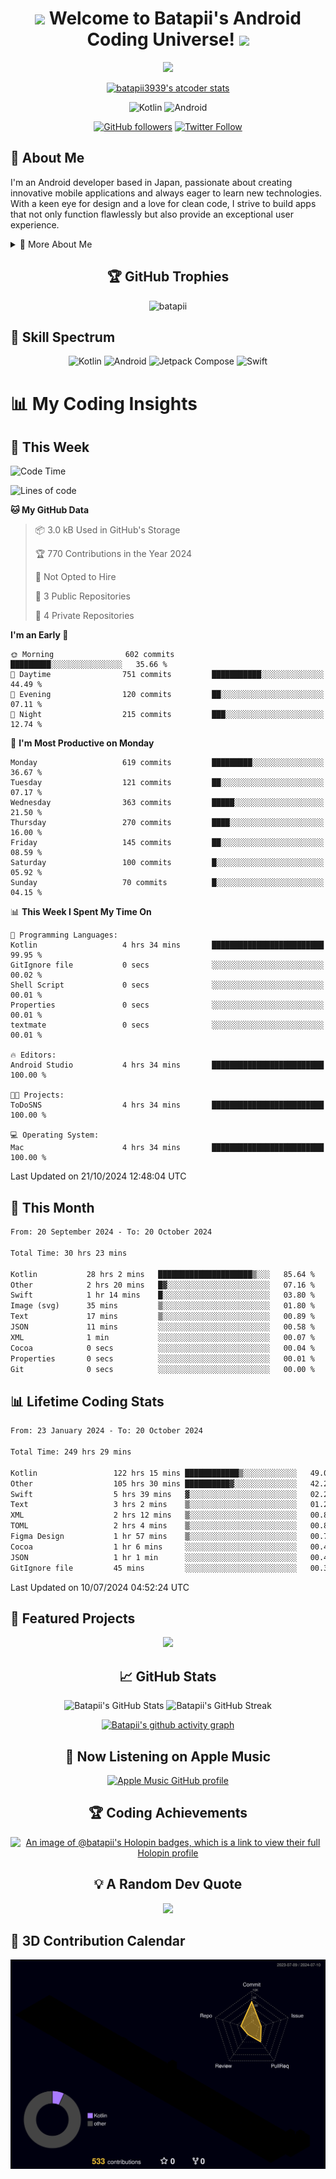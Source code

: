 <h1 align="center">
  <img src="https://media.giphy.com/media/hvRJCLFzcasrR4ia7z/giphy.gif" width="28">
  Welcome to Batapii's Android Coding Universe!
  <img src="https://media.giphy.com/media/hvRJCLFzcasrR4ia7z/giphy.gif" width="28">
</h1>

<p align="center">
  <img src="https://readme-typing-svg.herokuapp.com/?lines=Android+Developer+in+Japan;Always%20learning%20new%20things&font=Fira%20Code&center=true&width=440&height=45&color=f75c7e&vCenter=true&size=22">
</p>

<div align="center">

[![batapii3939's atcoder stats](https://atcoder-readme-stats.vercel.app/stats/batapii3939?theme=dark&show_history=5&width=450)](https://github.com/iwbc-mzk/atcoder-readme-stats)

![Kotlin](https://img.shields.io/badge/Kotlin-★☆☆☆☆☆☆☆☆☆-brightgreen)
![Android](https://img.shields.io/badge/Android-★☆☆☆☆☆☆☆☆☆-brightgreen)

  
[![GitHub followers](https://img.shields.io/github/followers/batapii?style=social)](https://github.com/batapii)
[![Twitter Follow](https://img.shields.io/twitter/follow/batapii?style=social)](https://twitter.com/batapii3939)

</div>

## 🚀 About Me
I'm an Android developer based in Japan, passionate about creating innovative mobile applications and always eager to learn new technologies. With a keen eye for design and a love for clean code, I strive to build apps that not only function flawlessly but also provide an exceptional user experience.

<details>
<summary>🌟 More About Me</summary>

- 🔭 I'm currently working on revolutionizing mobile productivity apps
- 🌱 I'm currently learning Kotlin Multiplatform and Jetpack Compose
- 👯 I'm looking to collaborate on open-source Android projects

</details>

<h2 align="center">🏆 GitHub Trophies</h2>
<p align="center">
  <img src="https://github-profile-trophy.vercel.app/?username=batapii&theme=nord&column=7&no-frame=true&no-bg=true&rank=SECRET,SSS,SS,S,AAA,AA,A,B,C,?" alt="batapii" />
</p>

## 🌈 Skill Spectrum

<div align="center">

![Kotlin](https://img.shields.io/badge/Kotlin-0095D5?style=for-the-badge&logo=kotlin&logoColor=white)
![Android](https://img.shields.io/badge/Android-3DDC84?style=for-the-badge&logo=android&logoColor=white)
![Jetpack Compose](https://img.shields.io/badge/Jetpack%20Compose-4285F4?style=for-the-badge&logo=jetpackcompose&logoColor=white)
![Swift](https://img.shields.io/badge/Swift-FA7343?style=for-the-badge&logo=swift&logoColor=white)

</div>


# 📊 My Coding Insights

## 📅 This Week
<!--START_SECTION:waka-week-->
![Code Time](http://img.shields.io/badge/Code%20Time-251%20hrs%2059%20mins-blue)

![Lines of code](https://img.shields.io/badge/From%20Hello%20World%20I%27ve%20Written-112.0%20thousand%20lines%20of%20code-blue)

**🐱 My GitHub Data** 

> 📦 3.0 kB Used in GitHub's Storage 
 > 
> 🏆 770 Contributions in the Year 2024
 > 
> 🚫 Not Opted to Hire
 > 
> 📜 3 Public Repositories 
 > 
> 🔑 4 Private Repositories 
 > 
**I'm an Early 🐤** 

```text
🌞 Morning                602 commits         █████████░░░░░░░░░░░░░░░░   35.66 % 
🌆 Daytime                751 commits         ███████████░░░░░░░░░░░░░░   44.49 % 
🌃 Evening                120 commits         ██░░░░░░░░░░░░░░░░░░░░░░░   07.11 % 
🌙 Night                  215 commits         ███░░░░░░░░░░░░░░░░░░░░░░   12.74 % 
```
📅 **I'm Most Productive on Monday** 

```text
Monday                   619 commits         █████████░░░░░░░░░░░░░░░░   36.67 % 
Tuesday                  121 commits         ██░░░░░░░░░░░░░░░░░░░░░░░   07.17 % 
Wednesday                363 commits         █████░░░░░░░░░░░░░░░░░░░░   21.50 % 
Thursday                 270 commits         ████░░░░░░░░░░░░░░░░░░░░░   16.00 % 
Friday                   145 commits         ██░░░░░░░░░░░░░░░░░░░░░░░   08.59 % 
Saturday                 100 commits         █░░░░░░░░░░░░░░░░░░░░░░░░   05.92 % 
Sunday                   70 commits          █░░░░░░░░░░░░░░░░░░░░░░░░   04.15 % 
```


📊 **This Week I Spent My Time On** 

```text
💬 Programming Languages: 
Kotlin                   4 hrs 34 mins       █████████████████████████   99.95 % 
GitIgnore file           0 secs              ░░░░░░░░░░░░░░░░░░░░░░░░░   00.02 % 
Shell Script             0 secs              ░░░░░░░░░░░░░░░░░░░░░░░░░   00.01 % 
Properties               0 secs              ░░░░░░░░░░░░░░░░░░░░░░░░░   00.01 % 
textmate                 0 secs              ░░░░░░░░░░░░░░░░░░░░░░░░░   00.01 % 

🔥 Editors: 
Android Studio           4 hrs 34 mins       █████████████████████████   100.00 % 

🐱‍💻 Projects: 
ToDoSNS                  4 hrs 34 mins       █████████████████████████   100.00 % 

💻 Operating System: 
Mac                      4 hrs 34 mins       █████████████████████████   100.00 % 
```


 Last Updated on 21/10/2024 12:48:04 UTC
<!--END_SECTION:waka-week-->

## 📅 This Month
<!--START_SECTION:wakamonth-->

```txt
From: 20 September 2024 - To: 20 October 2024

Total Time: 30 hrs 23 mins

Kotlin           28 hrs 2 mins   █████████████████████▒░░░   85.64 %
Other            2 hrs 20 mins   █▓░░░░░░░░░░░░░░░░░░░░░░░   07.16 %
Swift            1 hr 14 mins    █░░░░░░░░░░░░░░░░░░░░░░░░   03.80 %
Image (svg)      35 mins         ▒░░░░░░░░░░░░░░░░░░░░░░░░   01.80 %
Text             17 mins         ▒░░░░░░░░░░░░░░░░░░░░░░░░   00.89 %
JSON             11 mins         ░░░░░░░░░░░░░░░░░░░░░░░░░   00.58 %
XML              1 min           ░░░░░░░░░░░░░░░░░░░░░░░░░   00.07 %
Cocoa            0 secs          ░░░░░░░░░░░░░░░░░░░░░░░░░   00.04 %
Properties       0 secs          ░░░░░░░░░░░░░░░░░░░░░░░░░   00.01 %
Git              0 secs          ░░░░░░░░░░░░░░░░░░░░░░░░░   00.00 %
```

<!--END_SECTION:wakamonth-->

## 📊 Lifetime Coding Stats

<!--START_SECTION:wakaalltime-->

```txt
From: 23 January 2024 - To: 20 October 2024

Total Time: 249 hrs 29 mins

Kotlin                 122 hrs 15 mins ████████████▒░░░░░░░░░░░░   49.00 %
Other                  105 hrs 30 mins ██████████▓░░░░░░░░░░░░░░   42.29 %
Swift                  5 hrs 39 mins   ▓░░░░░░░░░░░░░░░░░░░░░░░░   02.27 %
Text                   3 hrs 2 mins    ▒░░░░░░░░░░░░░░░░░░░░░░░░   01.22 %
XML                    2 hrs 12 mins   ▒░░░░░░░░░░░░░░░░░░░░░░░░   00.88 %
TOML                   2 hrs 4 mins    ▒░░░░░░░░░░░░░░░░░░░░░░░░   00.83 %
Figma Design           1 hr 57 mins    ▒░░░░░░░░░░░░░░░░░░░░░░░░   00.79 %
Cocoa                  1 hr 6 mins     ░░░░░░░░░░░░░░░░░░░░░░░░░   00.45 %
JSON                   1 hr 1 min      ░░░░░░░░░░░░░░░░░░░░░░░░░   00.41 %
GitIgnore file         45 mins         ░░░░░░░░░░░░░░░░░░░░░░░░░   00.30 %
```

<!--END_SECTION:wakaalltime-->

Last Updated on 10/07/2024 04:52:24 UTC

## 🌟 Featured Projects

<div align="center">
  <a href="https://github.com/batapii/ToDoSNS">
    <img src="https://github-readme-stats.vercel.app/api/pin/?username=batapii&repo=ToDoSNS&theme=radical" />
  </a>

## 📈 GitHub Stats

<div align="center">
  <img src="https://github-readme-stats.vercel.app/api?username=batapii&show_icons=true&theme=radical" alt="Batapii's GitHub Stats" />
  <img src="https://github-readme-streak-stats.herokuapp.com/?user=batapii&theme=radical" alt="Batapii's GitHub Streak" />
  
[![Batapii's github activity graph](https://github-readme-activity-graph.vercel.app/graph?username=batapii&theme=react-dark)](https://github.com/ashutosh00710/github-readme-activity-graph)
</div>

## 🎵 Now Listening on Apple Music

<div align="center">
  
[![Apple Music GitHub profile](https://music-profile.rayriffy.com/theme/dark.svg?uid=001005.6598667d2ffd4a10a4f429edd0ba24c4.1156)](https://github.com/rayriffy/apple-music-github-profile)

</div>


## 🏆 Coding Achievements

<div align="center">

[![An image of @batapii's Holopin badges, which is a link to view their full Holopin profile](https://holopin.me/batapii)](https://holopin.io/@batapii)

</div>

## 💡 A Random Dev Quote

<div align="center">

![](https://quotes-github-readme.vercel.app/api?type=horizontal&theme=radical)

</div>

</div>

## 🚀 3D Contribution Calendar

<div align="center">
  
![](./profile-3d-contrib/profile-night-rainbow.svg)

</div>
